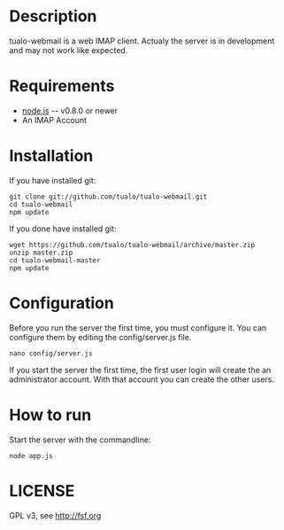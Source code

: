 Description
===========

tualo-webmail is a web IMAP client. Actualy the server is in development and may not work like expected.


Requirements
============

* [node.js](http://nodejs.org/) -- v0.8.0 or newer
* An IMAP Account


Installation
============

If you have installed git:

	git clone git://github.com/tualo/tualo-webmail.git
	cd tualo-webmail
	npm update 

If you done have installed git:

	wget https://github.com/tualo/tualo-webmail/archive/master.zip
	unzip master.zip
	cd tualo-webmail-master
	npm update

Configuration
=============

Before you run the server the first time, you must configure it. You can configure them by editing the config/server.js file.

	nano config/server.js

If you start the server the first time, the first user login will create the an administrator account. With that account you 
can create the other users.

How to run
============

Start the server with the commandline:

    node app.js


LICENSE
============
GPL v3, see http://fsf.org